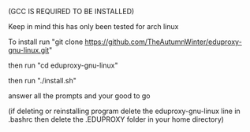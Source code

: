 (GCC IS REQUIRED TO BE INSTALLED)


Keep in mind this has only been tested for arch linux

To install run "git clone https://github.com/TheAutumnWinter/eduproxy-gnu-linux.git"

then run "cd eduproxy-gnu-linux"

then run "./install.sh"

answer all the prompts and your good to go


(if deleting or reinstalling program delete the eduproxy-gnu-linux line in .bashrc then delete the .EDUPROXY folder in your home directory)
